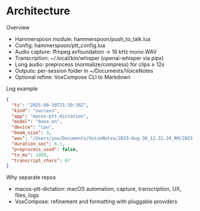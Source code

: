 # Architecture

Overview
- Hammerspoon module: hammerspoon/push_to_talk.lua
- Config: hammerspoon/ptt_config.lua
- Audio capture: ffmpeg avfoundation → 16 kHz mono WAV
- Transcription: ~/.local/bin/whisper (openai-whisper via pipx)
- Long audio: preprocess (normalize/compress) for clips ≥ 12s
- Outputs: per-session folder in ~/Documents/VoiceNotes
- Optional refine: VoxCompose CLI to Markdown

Log example
```json path=null start=null
{
  "ts": "2025-08-30T21:59:30Z",
  "kind": "success",
  "app": "macos-ptt-dictation",
  "model": "base.en",
  "device": "cpu",
  "beam_size": 3,
  "wav": "/Users/you/Documents/VoiceNotes/2025-Aug-30_12.31.34_AM/2025-Aug-30_12.31.34_AM.wav",
  "duration_sec": 6.1,
  "preprocess_used": false,
  "tx_ms": 1450,
  "transcript_chars": 67
}
```

Why separate repos
- macos-ptt-dictation: macOS automation, capture, transcription, UX, files, logs
- VoxCompose: refinement and formatting with pluggable providers

